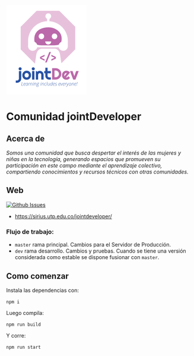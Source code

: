 ![jointDeveloper](readme.png)

# Comunidad jointDeveloper

## Acerca de

_Somos una comunidad que busca despertar el interés de las mujeres y niñas en la tecnología, generando espacios que promueven su participación en este campo mediante el aprendizaje colectivo, compartiendo conocimientos y recursos técnicos con otras comunidades._

## Web
[![Github Issues](https://img.shields.io/github/issues/jointDeveloper/web.svg)](http://github.com/jointDeveloper/web/issues)

* https://sirius.utp.edu.co/jointdeveloper/

### Flujo de trabajo:

* `master` rama principal. Cambios para el Servidor de Producción.
* `dev` rama desarrollo. Cambios y pruebas. Cuando se tiene una versión considerada como estable se dispone fusionar con `master`.

## Como comenzar

Instala las dependencias con:

```
npm i
```

Luego compila:

```
npm run build
```

Y corre:

```
npm run start
```